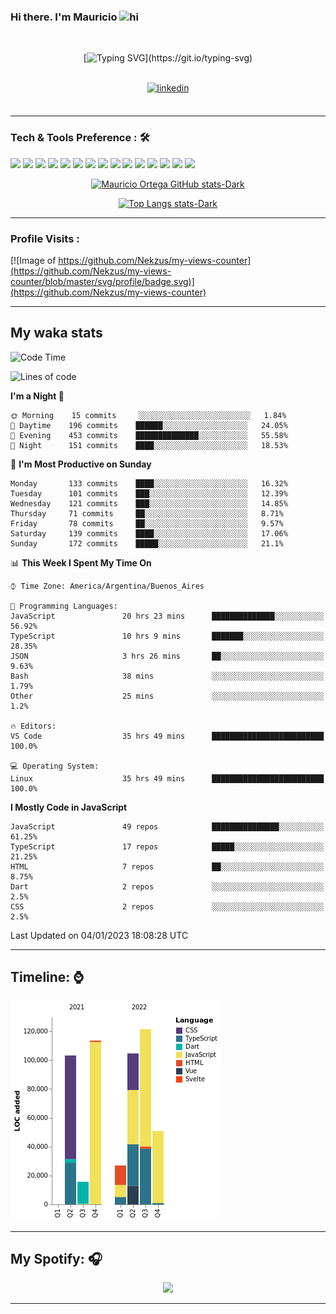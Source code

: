 ### Hi there. I'm Mauricio <img src="https://user-images.githubusercontent.com/1303154/88677602-1635ba80-d120-11ea-84d8-d263ba5fc3c0.gif" width="28px" alt="hi">
<br /> 

<div align="center">
  
[![Typing SVG](https://readme-typing-svg.herokuapp.com?size=25&duration=7000&center=true&vCenter=true&width=650&height=40&lines=WELCOME!;My+name+is+Mauricio+Ortega...;I+am+a+Front-End+Developer...;I+hope+you+find+what+you+are+looking+for...;You+have+my+contact+information...;MAY+THE+FORCE+BE+WITH+YOU...)](https://git.io/typing-svg)

</div>
  
<br />

<div align="center">
  
<a href="https://www.linkedin.com/in/mauriciortega/" target="_blank">
<img src=https://img.shields.io/badge/linkedin-%231E77B5.svg?&style=for-the-badge&logo=linkedin&logoColor=white alt=linkedin style="margin-bottom: 5px;" />
</a>
  
</div>

<br />



<!--
**Nekzus/Nekzus** is a ✨ _special_ ✨ repository because its `README.md` (this file) appears on your GitHub profile.

Here are some ideas to get you started:

- 🔭 I’m currently working on ...
- 🌱 I’m currently learning ...
- 👯 I’m looking to collaborate on ...
- 🤔 I’m looking for help with ...
- 💬 Ask me about ...
- 📫 How to reach me: ...
- 😄 Pronouns: ...
- ⚡ Fun fact: ...
-->

---

### Tech & Tools Preference : 🛠

<img src = "https://img.shields.io/badge/-HTML5-E34F26?style=flat&logo=html5&logoColor=white"> <img src = "https://img.shields.io/badge/-CSS3-1572B6?style=flat&logo=css3&logoColor=white">
<img src="https://img.shields.io/badge/-Sass-cc6699?style=flat&logo=sass&logoColor=ffffff">
<img src="https://img.shields.io/badge/-Bootstrap-563D7C?style=flat&logo=bootstrap&logoColor=white">
<img src="https://img.shields.io/badge/-JavaScript-eed718?style=flat&logo=javascript&logoColor=ffffff">
<img src="https://img.shields.io/badge/-React-000000?style=flat&logo=react&logoColor=00c8ff">
<img src="https://img.shields.io/badge/-Next-000000?style=flat&logo=nextdotjs&logoColor=white">
<img src="http://img.shields.io/badge/-Vue-black?style=flat&logo=vuedotjs&logoColor=4FC08D">
<img src="http://img.shields.io/badge/-Flutter-black?style=flat&logo=flutter&logoColor=02569B">
<img src="https://img.shields.io/badge/-Node.js-3C873A?style=flat&logo=Node.js&logoColor=white">
<img src="http://img.shields.io/badge/-Git-F1502F?style=flat&logo=git&logoColor=FFFFFF">
<img src="http://img.shields.io/badge/-Github-000000?style=flat&logo=github&logoColor=FFFFFF">
<img src="https://img.shields.io/badge/-Firebase-FFA611?style=flat&logo=firebase&logoColor=FFFFFF">
<img src="http://img.shields.io/badge/-Vercel-black?style=flat&logo=vercel&logoColor=white">
<img src="http://img.shields.io/badge/-VS%20Code-007ACC?style=flat&logo=visual%20studio%20code&logoColor=white">


<div align="center">


[![Mauricio Ortega GitHub stats-Dark](https://github-readme-stats-nekzus.vercel.app/api?username=Nekzus&show_icons=true&theme=dark#gh-dark-mode-only)](https://github.com/Nekzus/github-readme-stats#gh-dark-mode-only)
  
[![Top Langs stats-Dark](https://github-readme-stats-nekzus.vercel.app/api/top-langs/?username=Nekzus&hide=css,html,less&layout=compact&title_color=fff&icon_color=79ff97&text_color=9f9f9f&bg_color=151515)](https://github.com/Nekzus/github-readme-stats#gh-dark-mode-only)

<!--
<picture>
<source 
  srcset="https://github-readme-stats-nekzus.vercel.app/api?username=Nekzus&show_icons=true&theme=dark"
  media="(prefers-color-scheme: dark)"
/>
<source
  srcset="https://github-readme-stats-nekzus.vercel.app/api?username=Nekzus&show_icons=true"
  media="(prefers-color-scheme: light), (prefers-color-scheme: no-preference)"
/>
<img src="https://github-readme-stats-nekzus.vercel.app/api?username=Nekzus&show_icons=true" />
</picture>

![Top Langs](https://github-readme-stats-nekzus.vercel.app/api/top-langs/?username=Nekzus&hide=css,html,less&layout=compact&title_color=fff&icon_color=79ff97&text_color=9f9f9f&bg_color=151515)
-->

</div>
  
---

### Profile Visits :
  
[![Image of https://github.com/Nekzus/my-views-counter](https://github.com/Nekzus/my-views-counter/blob/master/svg/profile/badge.svg)](https://github.com/Nekzus/my-views-counter)

---


## My waka stats
<!--START_SECTION:waka-->
![Code Time](http://img.shields.io/badge/Code%20Time-1%2C661%20hrs%2038%20mins-blue)

![Lines of code](https://img.shields.io/badge/From%20Hello%20World%20I%27ve%20Written-539%20Thousand%20lines%20of%20code-blue)

**I'm a Night 🦉** 

```text
🌞 Morning    15 commits     ░░░░░░░░░░░░░░░░░░░░░░░░░   1.84% 
🌆 Daytime    196 commits    ██████░░░░░░░░░░░░░░░░░░░   24.05% 
🌃 Evening    453 commits    ██████████████░░░░░░░░░░░   55.58% 
🌙 Night      151 commits    ████░░░░░░░░░░░░░░░░░░░░░   18.53%

```
📅 **I'm Most Productive on Sunday** 

```text
Monday       133 commits    ████░░░░░░░░░░░░░░░░░░░░░   16.32% 
Tuesday      101 commits    ███░░░░░░░░░░░░░░░░░░░░░░   12.39% 
Wednesday    121 commits    ███░░░░░░░░░░░░░░░░░░░░░░   14.85% 
Thursday     71 commits     ██░░░░░░░░░░░░░░░░░░░░░░░   8.71% 
Friday       78 commits     ██░░░░░░░░░░░░░░░░░░░░░░░   9.57% 
Saturday     139 commits    ████░░░░░░░░░░░░░░░░░░░░░   17.06% 
Sunday       172 commits    █████░░░░░░░░░░░░░░░░░░░░   21.1%

```


📊 **This Week I Spent My Time On** 

```text
⌚︎ Time Zone: America/Argentina/Buenos_Aires

💬 Programming Languages: 
JavaScript               20 hrs 23 mins      ██████████████░░░░░░░░░░░   56.92% 
TypeScript               10 hrs 9 mins       ███████░░░░░░░░░░░░░░░░░░   28.35% 
JSON                     3 hrs 26 mins       ██░░░░░░░░░░░░░░░░░░░░░░░   9.63% 
Bash                     38 mins             ░░░░░░░░░░░░░░░░░░░░░░░░░   1.79% 
Other                    25 mins             ░░░░░░░░░░░░░░░░░░░░░░░░░   1.2%

🔥 Editors: 
VS Code                  35 hrs 49 mins      █████████████████████████   100.0%

💻 Operating System: 
Linux                    35 hrs 49 mins      █████████████████████████   100.0%

```

**I Mostly Code in JavaScript** 

```text
JavaScript               49 repos            ███████████████░░░░░░░░░░   61.25% 
TypeScript               17 repos            █████░░░░░░░░░░░░░░░░░░░░   21.25% 
HTML                     7 repos             ██░░░░░░░░░░░░░░░░░░░░░░░   8.75% 
Dart                     2 repos             ░░░░░░░░░░░░░░░░░░░░░░░░░   2.5% 
CSS                      2 repos             ░░░░░░░░░░░░░░░░░░░░░░░░░   2.5%

```



 Last Updated on 04/01/2023 18:08:28 UTC
<!--END_SECTION:waka-->
---

## Timeline: ⌚

![Chart not found](https://raw.githubusercontent.com/Nekzus/Nekzus/master/charts/bar_graph.png)

---
## My Spotify: 🎧

<div align="center"><img src="https://spotify-github-profile.vercel.app/api/view?uid=11169970531&cover_image=true&theme=default" /></div>

---

